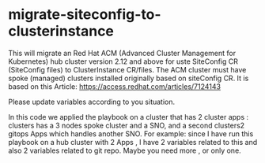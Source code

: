 # migrate-siteconfig-to-clusterinstance

This will migrate an Red Hat ACM (Advanced Cluster Management for Kubernetes) hub cluster version 2.12 and above for uste SiteConfig CR (SiteConfig files) to ClusterInstance CR/files. The ACM cluster must have spoke (managed) clusters installed originally based on siteConfig CR.
It is based on this Article: https://access.redhat.com/articles/7124143

Please update variables according to you situation.

In this code we applied the playbook on a cluster that has 2 cluster apps : clusters has a 3 nodes spoke cluster and a SNO, and a second clusters2 gitops Apps which handles another SNO.
For example: since I have run this playbook on a hub cluster with 2 Apps , I have 2 variables related to this and also 2 variables related to git repo. Maybe you need more , or only one.



